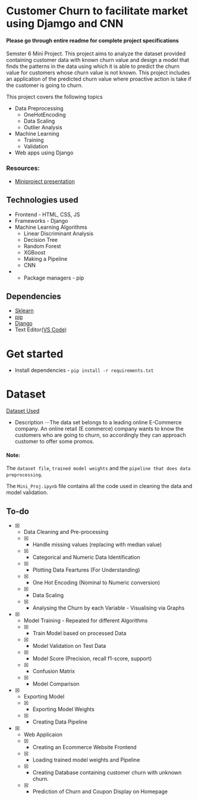 # Customer Churn to facilitate market using Djamgo and CNN

#### Please go through entire readme for complete project specifications

Semster 6 Mini Project. This project aims to analyze the dataset provided containing customer data with known churn value and design a model that finds the patterns in the data using which it is able to predict the churn value for customers whose churn value is not known. This project includes an application of the predicted churn value where proactive action is take if the customer is going to churn.

This project covers the following topics

- Data Preprocessing
    * OneHotEncoding
    * Data Scaling
    * Outlier Analysis
- Machine Learning
    * Training
    * Validation
- Web apps using Django

### Resources:

-   [Miniproject presentation](https://drive.google.com/file/d/1SjQvsUjmBcz_5ujsWxm_hQYTdi5V16QU/view?usp=sharing)

## Technologies used

- Frontend - HTML, CSS, JS
- Frameworks - Django
- Machine Learning Algorithms
    * Linear Discriminant Analysis
    * Decision Tree
    * Random Forest
    * XGBoost
    * Making a Pipeline
    * CNN
-   * Package managers - pip

## Dependencies

-   [Sklearn](https://scikit-learn.org/stable/)
-   [pip](https://pip.pypa.io/en/stable/)
-   [Django](https://www.djangoproject.com/)
-   Text Editor([VS Code](https://code.visualstudio.com/))

# Get started

-   Install dependencies - `pip install -r requirements.txt`

# Dataset

[Dataset Used](https://www.kaggle.com/ankitverma2010/ecommerce-customer-churn-analysis-and-prediction)

-   Description
    ⋅⋅⋅The data set belongs to a leading online E-Commerce company. An online retail (E commerce) company wants to know the customers who are going to churn, so accordingly they can approach customer to offer some promos.

#### Note:

The `dataset file`, `trained model weights` and the `pipeline that does data preprocessing`.

The `Mini_Proj.ipynb` file contains all the code used in cleaning the data and model validation.

## To-do

- [x] -   Data Cleaning and Pre-processing
    - [x] - Handle missing values (replacing with median value)
    - [x] - Categorical and Numeric Data Identification
    - [x] - Plotting Data Feartures (For Understanding)
    - [x] - One Hot Encoding (Nominal to Numeric conversion)
    - [x] - Data Scaling
    - [x] - Analysing the Churn by each Variable - Visualising via Graphs
- [x] -   Model Training - Repeated for different Algorithms
    - [x] - Train Model based on processed Data
    - [x] - Model Validation on Test Data
    - [x] - Model Score (Precision, recall f1-score, support)
    - [x] - Confusion Matrix
    - [x] - Model Comparison
- [x] -   Exporting Model
    - [x] - Exporting Model Weights
    - [x] - Creating Data Pipeline
- [x] -   Web Applicaion
    - [x] - Creating an Ecommerce Website Frontend
    - [x] - Loading trained model weights and Pipeline
    - [x] - Creating Database containing customer churn with unknown churn.
    - [x] - Prediction of Churn and Coupon Display on Homepage
